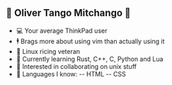 ## 🌟 **Oliver Tango Mitchango** 🌟
- 💻 Your average ThinkPad user
- 🕴️ Brags more about using vim than actually using it
- 🐧 Linux ricing veteran
- 🌱 Currently learning Rust, C++, C, Python and Lua
- 💞 Interested in collaborating on unix stuff
- 🧠 Languages I know:
-- HTML
-- CSS

